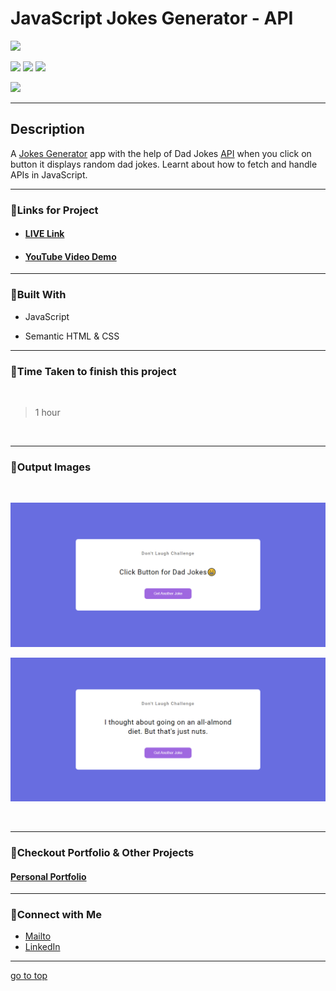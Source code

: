 # JavaScript Jokes Generator - API

![](https://img.shields.io/badge/Jokes%20Generator-API-brightgreen)

![](https://img.shields.io/badge/JavaScript-CSS-yellow)
![](https://img.shields.io/badge/API-fetch-red)
![](https://img.shields.io/badge/then-catch-orange)

![](https://img.shields.io/badge/Shubham-Singh-blue)

<hr>

## Description

A [Jokes Generator](https://randomjokes-api.netlify.app/) app with the help of Dad Jokes [API](https://icanhazdadjoke.com/) when you click on button it displays  random dad jokes. Learnt about how to fetch and handle APIs in JavaScript.

<hr>


### 📌Links for Project
- #### [LIVE Link](https://randomjokes-api.netlify.app/)

- #### [YouTube Video Demo](https://youtu.be/1mFa8Gsr9NM)

<hr>

### 📌Built With

- JavaScript

- Semantic HTML & CSS

<hr>

### 📌Time Taken to finish this project

<br>

> 1 hour

<br>

<hr>

### 📌Output Images

<br>

![opimage](./Image/Dad-Jokes.png)

![opimage1](./Image/Dad-Jokes%20(1).png)

<br>

<hr>

### 📌Checkout Portfolio & Other Projects

#### [Personal Portfolio](https://shubhambhoj.in/)


***
### 📌Connect with Me
* [Mailto](mailto:shubhambhoj3@gmail.com)
* [LinkedIn](https://www.linkedin.com/in/shubham-singh-b122b7171/)

***
[go to top](#javascript-jokes-generator---api)